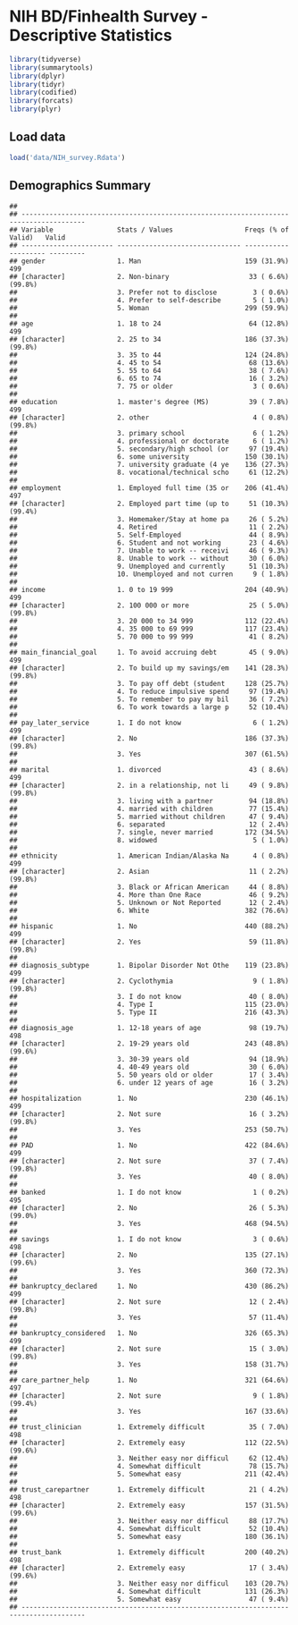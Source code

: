 NIH BD/Finhealth Survey - Descriptive Statistics
================

``` r
library(tidyverse)
library(summarytools)
library(dplyr)
library(tidyr)
library(codified)
library(forcats)
library(plyr)
```

## Load data

``` r
load('data/NIH_survey.Rdata')
```

## Demographics Summary

    ## 
    ## --------------------------------------------------------------------------------------
    ## Variable                Stats / Values                  Freqs (% of Valid)   Valid    
    ## ----------------------- ------------------------------- -------------------- ---------
    ## gender                  1. Man                          159 (31.9%)          499      
    ## [character]             2. Non-binary                    33 ( 6.6%)          (99.8%)  
    ##                         3. Prefer not to disclose         3 ( 0.6%)                   
    ##                         4. Prefer to self-describe        5 ( 1.0%)                   
    ##                         5. Woman                        299 (59.9%)                   
    ## 
    ## age                     1. 18 to 24                      64 (12.8%)          499      
    ## [character]             2. 25 to 34                     186 (37.3%)          (99.8%)  
    ##                         3. 35 to 44                     124 (24.8%)                   
    ##                         4. 45 to 54                      68 (13.6%)                   
    ##                         5. 55 to 64                      38 ( 7.6%)                   
    ##                         6. 65 to 74                      16 ( 3.2%)                   
    ##                         7. 75 or older                    3 ( 0.6%)                   
    ## 
    ## education               1. master's degree (MS)          39 ( 7.8%)          499      
    ## [character]             2. other                          4 ( 0.8%)          (99.8%)  
    ##                         3. primary school                 6 ( 1.2%)                   
    ##                         4. professional or doctorate      6 ( 1.2%)                   
    ##                         5. secondary/high school (or     97 (19.4%)                   
    ##                         6. some university              150 (30.1%)                   
    ##                         7. university graduate (4 ye    136 (27.3%)                   
    ##                         8. vocational/technical scho     61 (12.2%)                   
    ## 
    ## employment              1. Employed full time (35 or    206 (41.4%)          497      
    ## [character]             2. Employed part time (up to     51 (10.3%)          (99.4%)  
    ##                         3. Homemaker/Stay at home pa     26 ( 5.2%)                   
    ##                         4. Retired                       11 ( 2.2%)                   
    ##                         5. Self-Employed                 44 ( 8.9%)                   
    ##                         6. Student and not working       23 ( 4.6%)                   
    ##                         7. Unable to work -- receivi     46 ( 9.3%)                   
    ##                         8. Unable to work -- without     30 ( 6.0%)                   
    ##                         9. Unemployed and currently      51 (10.3%)                   
    ##                         10. Unemployed and not curren     9 ( 1.8%)                   
    ## 
    ## income                  1. 0 to 19 999                  204 (40.9%)          499      
    ## [character]             2. 100 000 or more               25 ( 5.0%)          (99.8%)  
    ##                         3. 20 000 to 34 999             112 (22.4%)                   
    ##                         4. 35 000 to 69 999             117 (23.4%)                   
    ##                         5. 70 000 to 99 999              41 ( 8.2%)                   
    ## 
    ## main_financial_goal     1. To avoid accruing debt        45 ( 9.0%)          499      
    ## [character]             2. To build up my savings/em    141 (28.3%)          (99.8%)  
    ##                         3. To pay off debt (student     128 (25.7%)                   
    ##                         4. To reduce impulsive spend     97 (19.4%)                   
    ##                         5. To remember to pay my bil     36 ( 7.2%)                   
    ##                         6. To work towards a large p     52 (10.4%)                   
    ## 
    ## pay_later_service       1. I do not know                  6 ( 1.2%)          499      
    ## [character]             2. No                           186 (37.3%)          (99.8%)  
    ##                         3. Yes                          307 (61.5%)                   
    ## 
    ## marital                 1. divorced                      43 ( 8.6%)          499      
    ## [character]             2. in a relationship, not li     49 ( 9.8%)          (99.8%)  
    ##                         3. living with a partner         94 (18.8%)                   
    ##                         4. married with children         77 (15.4%)                   
    ##                         5. married without children      47 ( 9.4%)                   
    ##                         6. separated                     12 ( 2.4%)                   
    ##                         7. single, never married        172 (34.5%)                   
    ##                         8. widowed                        5 ( 1.0%)                   
    ## 
    ## ethnicity               1. American Indian/Alaska Na      4 ( 0.8%)          499      
    ## [character]             2. Asian                         11 ( 2.2%)          (99.8%)  
    ##                         3. Black or African American     44 ( 8.8%)                   
    ##                         4. More than One Race            46 ( 9.2%)                   
    ##                         5. Unknown or Not Reported       12 ( 2.4%)                   
    ##                         6. White                        382 (76.6%)                   
    ## 
    ## hispanic                1. No                           440 (88.2%)          499      
    ## [character]             2. Yes                           59 (11.8%)          (99.8%)  
    ## 
    ## diagnosis_subtype       1. Bipolar Disorder Not Othe    119 (23.8%)          499      
    ## [character]             2. Cyclothymia                    9 ( 1.8%)          (99.8%)  
    ##                         3. I do not know                 40 ( 8.0%)                   
    ##                         4. Type I                       115 (23.0%)                   
    ##                         5. Type II                      216 (43.3%)                   
    ## 
    ## diagnosis_age           1. 12-18 years of age            98 (19.7%)          498      
    ## [character]             2. 19-29 years old              243 (48.8%)          (99.6%)  
    ##                         3. 30-39 years old               94 (18.9%)                   
    ##                         4. 40-49 years old               30 ( 6.0%)                   
    ##                         5. 50 years old or older         17 ( 3.4%)                   
    ##                         6. under 12 years of age         16 ( 3.2%)                   
    ## 
    ## hospitalization         1. No                           230 (46.1%)          499      
    ## [character]             2. Not sure                      16 ( 3.2%)          (99.8%)  
    ##                         3. Yes                          253 (50.7%)                   
    ## 
    ## PAD                     1. No                           422 (84.6%)          499      
    ## [character]             2. Not sure                      37 ( 7.4%)          (99.8%)  
    ##                         3. Yes                           40 ( 8.0%)                   
    ## 
    ## banked                  1. I do not know                  1 ( 0.2%)          495      
    ## [character]             2. No                            26 ( 5.3%)          (99.0%)  
    ##                         3. Yes                          468 (94.5%)                   
    ## 
    ## savings                 1. I do not know                  3 ( 0.6%)          498      
    ## [character]             2. No                           135 (27.1%)          (99.6%)  
    ##                         3. Yes                          360 (72.3%)                   
    ## 
    ## bankruptcy_declared     1. No                           430 (86.2%)          499      
    ## [character]             2. Not sure                      12 ( 2.4%)          (99.8%)  
    ##                         3. Yes                           57 (11.4%)                   
    ## 
    ## bankruptcy_considered   1. No                           326 (65.3%)          499      
    ## [character]             2. Not sure                      15 ( 3.0%)          (99.8%)  
    ##                         3. Yes                          158 (31.7%)                   
    ## 
    ## care_partner_help       1. No                           321 (64.6%)          497      
    ## [character]             2. Not sure                       9 ( 1.8%)          (99.4%)  
    ##                         3. Yes                          167 (33.6%)                   
    ## 
    ## trust_clinician         1. Extremely difficult           35 ( 7.0%)          498      
    ## [character]             2. Extremely easy               112 (22.5%)          (99.6%)  
    ##                         3. Neither easy nor difficul     62 (12.4%)                   
    ##                         4. Somewhat difficult            78 (15.7%)                   
    ##                         5. Somewhat easy                211 (42.4%)                   
    ## 
    ## trust_carepartner       1. Extremely difficult           21 ( 4.2%)          498      
    ## [character]             2. Extremely easy               157 (31.5%)          (99.6%)  
    ##                         3. Neither easy nor difficul     88 (17.7%)                   
    ##                         4. Somewhat difficult            52 (10.4%)                   
    ##                         5. Somewhat easy                180 (36.1%)                   
    ## 
    ## trust_bank              1. Extremely difficult          200 (40.2%)          498      
    ## [character]             2. Extremely easy                17 ( 3.4%)          (99.6%)  
    ##                         3. Neither easy nor difficul    103 (20.7%)                   
    ##                         4. Somewhat difficult           131 (26.3%)                   
    ##                         5. Somewhat easy                 47 ( 9.4%)                   
    ## --------------------------------------------------------------------------------------
